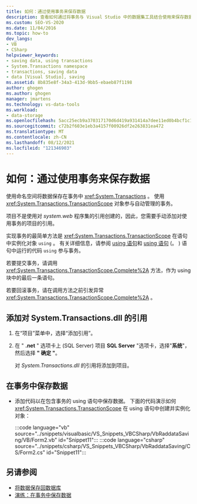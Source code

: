 ```yaml
---
title: 如何：通过使用事务来保存数据
description: 查看如何通过将事务与 Visual Studio 中的数据集工具结合使用来保存数据。 使用 system.exception 命名空间将数据保存在事务中。
ms.custom: SEO-VS-2020
ms.date: 11/04/2016
ms.topic: how-to
dev_langs:
- VB
- CSharp
helpviewer_keywords:
- saving data, using transactions
- System.Transactions namespace
- transactions, saving data
- data [Visual Studio], saving
ms.assetid: 8b835e8f-34a3-413d-9bb5-ebaeb87f1198
author: ghogen
ms.author: ghogen
manager: jmartens
ms.technology: vs-data-tools
ms.workload:
- data-storage
ms.openlocfilehash: 5acc25ecb9a370317170d6d419a931414a7dee11ed0b4bcf1c1b4442248d109a
ms.sourcegitcommit: c72b2f603e1eb3a4157f00926df2e263831ea472
ms.translationtype: MT
ms.contentlocale: zh-CN
ms.lasthandoff: 08/12/2021
ms.locfileid: "121346903"
---
```

# <a name="how-to-save-data-by-using-a-transaction"></a>如何：通过使用事务来保存数据

使用命名空间将数据保存在事务中 <xref:System.Transactions> 。 使用 <xref:System.Transactions.TransactionScope> 对象参与自动管理的事务。

项目不是使用对 *system.web* 程序集的引用创建的，因此，您需要手动添加对使用事务的项目的引用。

实现事务的最简单方法是 <xref:System.Transactions.TransactionScope> 在语句中实例化对象 `using` 。 有关详细信息，请参阅 [using 语句](/dotnet/visual-basic/language-reference/statements/using-statement)和 [using 语句](/dotnet/csharp/language-reference/keywords/using-statement) (。 ) 语句中运行的代码 `using` 参与事务。

若要提交事务，请调用 <xref:System.Transactions.TransactionScope.Complete%2A> 方法，作为 using 块中的最后一条语句。

若要回滚事务，请在调用方法之前引发异常 <xref:System.Transactions.TransactionScope.Complete%2A> 。

## <a name="to-add-a-reference-to-the-systemtransactionsdll"></a>添加对 System.Transactions.dll 的引用

1. 在“项目”菜单中，选择“添加引用”。

2. 在 " **.net** " 选项卡上 (SQL Server) 项目 **SQL Server** "选项卡，选择"**系统**"，然后选择 **" 确定 "**。

     对 *System.Transactions.dll* 的引用将添加到项目。

## <a name="to-save-data-in-a-transaction"></a>在事务中保存数据

- 添加代码以在包含事务的 using 语句中保存数据。 下面的代码演示如何 <xref:System.Transactions.TransactionScope> 在 using 语句中创建并实例化对象：

     :::code language="vb" source="../snippets/visualbasic/VS_Snippets_VBCSharp/VbRaddataSaving/VB/Form2.vb" id="Snippet11":::
     :::code language="csharp" source="../snippets/csharp/VS_Snippets_VBCSharp/VbRaddataSaving/CS/Form2.cs" id="Snippet11":::

## <a name="see-also"></a>另请参阅

- [将数据保存回数据库](../data-tools/save-data-back-to-the-database.md)
- [演练：在事务中保存数据](../data-tools/save-data-in-a-transaction.md)
